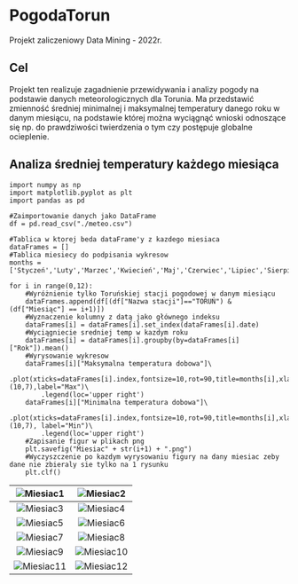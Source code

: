 # PogodaTorun
Projekt zaliczeniowy Data Mining - 2022r.

## Cel
Projekt ten realizuje zagadnienie przewidywania i analizy pogody na podstawie danych meteorologicznych dla Torunia.
Ma przedstawić zmienność średniej minimalnej i maksymalnej temperatury danego roku w danym miesiącu, na podstawie której
można wyciągnąć wnioski odnoszące się np. do prawdziwości twierdzenia o tym czy postępuje globalne ocieplenie.

## Analiza średniej temperatury każdego miesiąca

```
import numpy as np
import matplotlib.pyplot as plt
import pandas as pd

#Zaimportowanie danych jako DataFrame
df = pd.read_csv("./meteo.csv")

#Tablica w ktorej beda dataFrame'y z kazdego miesiaca
dataFrames = []
#Tablica miesiecy do podpisania wykresow
months = ['Styczeń','Luty','Marzec','Kwiecień','Maj','Czerwiec','Lipiec','Sierpień','Wrzesień','Październik','Listopad','Grudzień']

for i in range(0,12):
    #Wyróżnienie tylko Toruńskiej stacji pogodowej w danym miesiącu
    dataFrames.append(df[(df["Nazwa stacji"]=="TORUŃ") & (df["Miesiąc"] == i+1)])
    #Wyznaczenie kolumny z datą jako głównego indeksu
    dataFrames[i] = dataFrames[i].set_index(dataFrames[i].date)
    #Wyciągniecie sredniej temp w kazdym roku
    dataFrames[i] = dataFrames[i].groupby(by=dataFrames[i]["Rok"]).mean()
    #Wyrysowanie wykresow
    dataFrames[i]["Maksymalna temperatura dobowa"]\
        .plot(xticks=dataFrames[i].index,fontsize=10,rot=90,title=months[i],xlabel="ROK",ylabel="TEMPERATURA",figsize=(10,7),label="Max")\
        .legend(loc='upper right')
    dataFrames[i]["Minimalna temperatura dobowa"]\
        .plot(xticks=dataFrames[i].index,fontsize=10,rot=90,title=months[i],xlabel="ROK",ylabel="TEMPERATURA",figsize=(10,7), label="Min")\
        .legend(loc='upper right')
    #Zapisanie figur w plikach png
    plt.savefig("Miesiac" + str(i+1) + ".png")
    #Wyczyszczenie po kazdym wyrysowaniu figury na dany miesiac zeby dane nie zbieraly sie tylko na 1 rysunku
    plt.clf()
 ```

| ![Miesiac1](https://user-images.githubusercontent.com/72518873/183078651-cf9d4887-314f-4c27-bddf-f2ef1fa45196.png) | ![Miesiac2](https://user-images.githubusercontent.com/72518873/183078658-451fa31e-9a08-4d98-b611-03ea41b0a55f.png) | 
| :---:          |     :---:      |    
| ![Miesiac3](https://user-images.githubusercontent.com/72518873/183078660-459b42ba-c170-4cec-bf64-6f54020115d6.png)   | ![Miesiac4](https://user-images.githubusercontent.com/72518873/183078662-f09a2f92-76bc-4871-a385-ef7f4fc2b433.png)     | 
| ![Miesiac5](https://user-images.githubusercontent.com/72518873/183078663-1f9ee6c2-94f2-409c-9a2b-82f42e25866d.png)     | ![Miesiac6](https://user-images.githubusercontent.com/72518873/183078665-72896d7b-eaaa-4ce7-906c-ad61a2fbdc92.png)      | 
| ![Miesiac7](https://user-images.githubusercontent.com/72518873/183078668-460b9702-b6b3-4c8c-8008-ec15b731346f.png) | ![Miesiac8](https://user-images.githubusercontent.com/72518873/183078669-cc2c4b25-2120-4f51-8043-d615ea65dab6.png)| 
| ![Miesiac9](https://user-images.githubusercontent.com/72518873/183078671-b5b87655-c1a4-49e6-9c55-9149687eab18.png)| ![Miesiac10](https://user-images.githubusercontent.com/72518873/183078672-01d64554-2eaf-48c0-b6ac-0e10b0b95392.png)     | 
| ![Miesiac11](https://user-images.githubusercontent.com/72518873/183078675-1d17d60f-85de-43d1-bbe8-233717faf291.png) | ![Miesiac12](https://user-images.githubusercontent.com/72518873/183078678-b7fee4d9-72ff-411b-9ab5-c3b13a8967cb.png)| 













